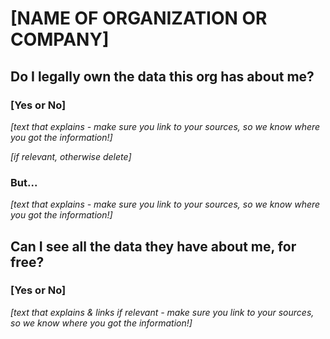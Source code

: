 # [NAME OF ORGANIZATION OR COMPANY]

## Do I legally own the data this org has about me?
### [Yes or No]
_[text that explains - make sure you link to your sources, so we know where you got the information!]_

_[if relevant, otherwise delete]_
### But...
_[text that explains - make sure you link to your sources, so we know where you got the information!]_

## Can I see all the data they have about me, for free?
### [Yes or No]
_[text that explains & links if relevant - make sure you link to your sources, so we know where you got the information!]_
